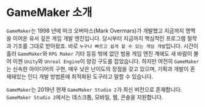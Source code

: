 # GameMaker 소개

 `GameMaker`는 1998 년에 마크 오버마스(Mark Overmars)가 개발했고 지금까지 명맥을 이어온 유서 깊은 게임 개발 엔진입니다. 당시부터 지금까지 핵심적인 프로그램 철학과 기조를 그대로 받아왔죠. 바로 `누구나 빠르고 쉽게 할 수 있는 게임 개발`입니다. 시간이 흘러 `GameMaker`와 `RPG Maker` 기타 등등 밖에 없던 범용 게임 엔진 계에도 새 바람이 불어 이젠 `Unity`와 `Unreal Engine`이 양강 구도를 잡았습니다. 하지만 여전히 `GameMaker`는 신속한 아이디어의 구현, 매우 낮은 난이도의 장점을 갖고 있으며, 기획과 개발이 혼재돼있는 인디 개발 방법론에 최적화된 도구라고 말할 수 있습니다.

 `GameMaker`는 2019년 현재 `GameMaker Studio 2`가 최신 버전으로 존재합니다. `GameMaker Studio 2`에서는 데스크톱, 모바일, 웹, 콘솔을 지원합니다. 